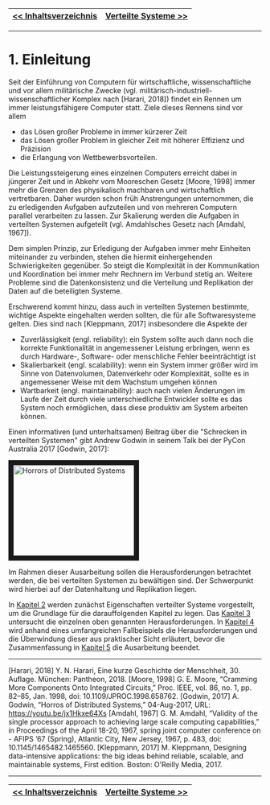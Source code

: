 |[<< Inhaltsverzeichnis](02_toc.md) | [Verteilte Systeme >>](04_verteilte_systeme.md)|
|-|-|
---

# 1. Einleitung

Seit der Einführung von Computern für wirtschaftliche, wissenschaftliche und vor allem militärische Zwecke (vgl. militärisch-industriell-wissenschaftlicher Komplex nach [Harari, 2018]) findet ein Rennen um immer leistungsfähigere Computer statt. Ziele dieses Rennens sind vor allem
- das Lösen großer Probleme in immer kürzerer Zeit
- das Lösen großer Problem in gleicher Zeit mit höherer Effizienz und Präzision
- die Erlangung von Wettbewerbsvorteilen.

Die Leistungssteigerung eines einzelnen Computers erreicht dabei in jüngerer Zeit und in Abkehr vom Mooreschen Gesetz [Moore, 1998] immer mehr die Grenzen des physikalisch machbaren und wirtschaftlich vertretbaren. Daher wurden schon früh Anstrengungen unternommen, die zu erledigenden Aufgaben aufzuteilen und von mehreren Computern parallel verarbeiten zu lassen. Zur Skalierung werden die Aufgaben in verteilten Systemen aufgeteilt (vgl. Amdahlsches Gesetz nach [Amdahl, 1967]).

Dem simplen Prinzip, zur Erledigung der Aufgaben immer mehr Einheiten miteinander zu verbinden, stehen die hiermit einhergehenden Schwierigkeiten gegenüber. So steigt die Komplexität in der Kommunikation und Koordination bei immer mehr Rechnern im Verbund stetig an. Weitere Probleme sind die Datenkonsistenz und die Verteilung und Replikation der Daten auf die beteiligten Systeme.

Erschwerend kommt hinzu, dass auch in verteilten Systemen bestimmte, wichtige Aspekte eingehalten werden sollten, die für alle Softwaresysteme gelten. Dies sind nach [Kleppmann, 2017] insbesondere die Aspekte der
- Zuverlässigkeit (engl. reliability): ein System sollte auch dann noch die korrekte Funktionalität in angemessener Leistung erbringen, wenn es durch Hardware-, Software- oder menschliche Fehler beeinträchtigt ist
- Skalierbarkeit (engl. scalability): wenn ein System immer größer wird im Sinne von Datenvolumen, Datenverkehr oder Komplexität, sollte es in angemessener Weise mit dem Wachstum umgehen können
- Wartbarkeit (engl. maintainability): auch nach vielen Änderungen im Laufe der Zeit durch viele unterschiedliche Entwickler sollte es das System noch ermöglichen, dass diese produktiv am System arbeiten können.


Einen informativen (und unterhaltsamen) Beitrag über die "Schrecken in verteilten Systemen" gibt Andrew Godwin in seinem Talk bei der PyCon Australia 2017 [Godwin, 2017]:

<a href="http://www.youtube.com/watch?feature=player_embedded&v=jx1Hkxe64Xs
" target="_blank"><img src="http://img.youtube.com/vi/jx1Hkxe64Xs/0.jpg"
alt="Horrors of Distributed Systems" width="240" height="180" border="10"/></a>

Im Rahmen dieser Ausarbeitung sollen die Herausforderungen betrachtet werden, die bei verteilten Systemen zu bewältigen sind. Der Schwerpunkt wird hierbei auf der Datenhaltung und Replikation liegen.

In [Kapitel 2](04_verteilte_systeme.md) werden zunächst Eigenschaften verteilter Systeme vorgestellt, um die Grundlage für die darauffolgenden Kapitel zu legen. Das [Kapitel 3](05_herausforderungen.md) untersucht die einzelnen oben genannten Herausforderungen. In [Kapitel 4](06_fallbeispiel.md) wird anhand eines umfangreichen Fallbeispiels die Herausforderungen und die Überwindung dieser aus praktischer Sicht erläutert, bevor die Zusammenfassung in [Kapitel 5](07_zusammenfassung.md) die Ausarbeitung beendet.

---
[Harari, 2018] Y. N. Harari, Eine kurze Geschichte der Menschheit, 30. Auflage. München: Pantheon, 2018.
[Moore, 1998] G. E. Moore, “Cramming More Components Onto Integrated Circuits,” Proc. IEEE, vol. 86, no. 1, pp. 82–85, Jan. 1998, doi: 10.1109/JPROC.1998.658762.
[Godwin, 2017] A. Godwin, “Horros of Distributed Systems,” 04-Aug-2017, URL: https://youtu.be/jx1Hkxe64Xs
[Amdahl, 1967] G. M. Amdahl, “Validity of the single processor approach to achieving large scale computing capabilities,” in Proceedings of the April 18-20, 1967, spring joint computer conference on - AFIPS ’67 (Spring), Atlantic City, New Jersey, 1967, p. 483, doi: 10.1145/1465482.1465560.
[Kleppmann, 2017] M. Kleppmann, Designing data-intensive applications: the big ideas behind reliable, scalable, and maintainable systems, First edition. Boston: O’Reilly Media, 2017.



---
|[<< Inhaltsverzeichnis](02_toc.md) | [Verteilte Systeme >>](04_verteilte_systeme.md)|
|-|-|
